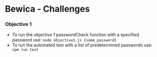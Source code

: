 # Bewica - Challenges

### Objective 1 

- To run the objective 1 passwordCheck function with a specified password use: 
        ```node objective1.js {some_password}```
- To run the automated test with a list of predetermined passwords use: 
        ``` npm run test```